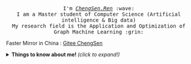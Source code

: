 <p align="center">
<!--   <img src="http://qiniu.chengsen.ren/picgo/20200728152752.gif" width="30%"> -->
  <br><br>
  <samp>
    I'm <a href="http://chengsen.ren"><em>ChengSen.Ren</em></a> :wave:
    <br>
    I am a Master student of Computer Science (Artificial intelligence & Big data)
    <br>
    My research field is the Application and Optimization of Graph Machine Learning :grin:
    <br>
<!--     <img src="http://qiniu.chengsen.ren/picgo/20200728152841.gif" width="50"> -->
  </samp>
</p>

Faster Mirror in China : [Gitee ChengSen](https://www.gitee.com/chengsen)

<details>
  <summary> <b> Things to know about me! </b> <i>(click to expand!)</i> </summary>
  
  <br>
  
  [![Github ChengSen](https://github-readme-stats.vercel.app/api?username=chengsen&show_icons=true&title_color=F76E63&icon_color=F76E63&text_color=000&bg_color=fff)](https://github.com/chengsen)

